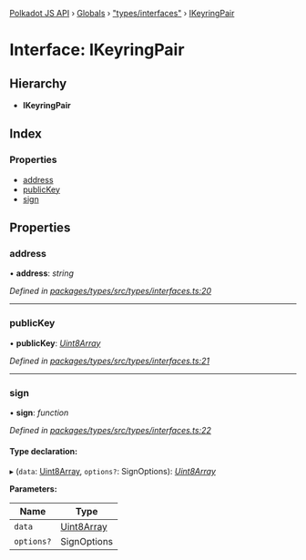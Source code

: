 [Polkadot JS API](../README.md) › [Globals](../globals.md) › ["types/interfaces"](../modules/_types_interfaces_.md) › [IKeyringPair](_types_interfaces_.ikeyringpair.md)

# Interface: IKeyringPair

## Hierarchy

* **IKeyringPair**

## Index

### Properties

* [address](_types_interfaces_.ikeyringpair.md#address)
* [publicKey](_types_interfaces_.ikeyringpair.md#publickey)
* [sign](_types_interfaces_.ikeyringpair.md#sign)

## Properties

###  address

• **address**: *string*

*Defined in [packages/types/src/types/interfaces.ts:20](https://github.com/polkadot-js/api/blob/c8f91fcf7a/packages/types/src/types/interfaces.ts#L20)*

___

###  publicKey

• **publicKey**: *[Uint8Array](../classes/_codec_raw_.raw.md#static-uint8array)*

*Defined in [packages/types/src/types/interfaces.ts:21](https://github.com/polkadot-js/api/blob/c8f91fcf7a/packages/types/src/types/interfaces.ts#L21)*

___

###  sign

• **sign**: *function*

*Defined in [packages/types/src/types/interfaces.ts:22](https://github.com/polkadot-js/api/blob/c8f91fcf7a/packages/types/src/types/interfaces.ts#L22)*

#### Type declaration:

▸ (`data`: [Uint8Array](../classes/_codec_raw_.raw.md#static-uint8array), `options?`: SignOptions): *[Uint8Array](../classes/_codec_raw_.raw.md#static-uint8array)*

**Parameters:**

Name | Type |
------ | ------ |
`data` | [Uint8Array](../classes/_codec_raw_.raw.md#static-uint8array) |
`options?` | SignOptions |
